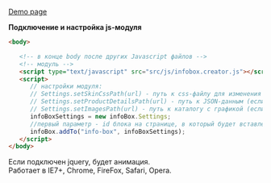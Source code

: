 
[Demo page](http://cdv-dev.github.io/info-box-js/)

**Подключение и настройка js-модуля**

  ```html
  <body>
  
     <!-- в конце body после других Javascript файлов -->
     <!-- модуль -->
     <script type="text/javascript" src="src/js/infobox.creator.js"></script>
     <script>
        // настройки модуля:
        // Settings.setSkinCssPath(url) - путь к css-файлу для изменения скина блока (если не задан, по умолчанию  "src/css/box.skin.css" )
        // Settings.setProductDetailsPath(url) - путь к JSON-данным (если не задан, по умолчанию "src/info_box.json")
        // Settings.setImagesPath(url) - путь к каталогу с графикой (если не задан, по умолчанию "src/img")
        infoBoxSettings = new infoBox.Settings;
        //первый параметр - id блока на странице, в который будет вставлен Info-box
        infoBox.addTo("info-box", infoBoxSettings);
     </script>
  </body>
  ```
  
  Если подключен jquery, будет анимация.  
  Работает в IE7+, Chrome, FireFox, Safari, Opera.
  
